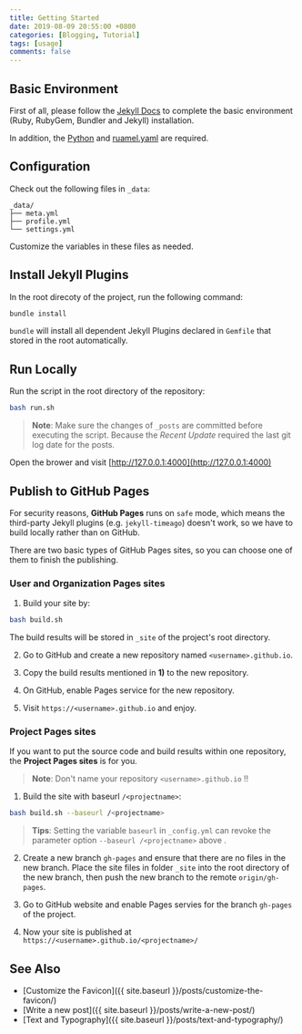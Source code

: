 ```yaml
---
title: Getting Started
date: 2019-08-09 20:55:00 +0800
categories: [Blogging, Tutorial]
tags: [usage]
comments: false
---
```



## Basic Environment

First of all, please follow the [Jekyll Docs](https://jekyllrb.com/docs/installation/)  to complete the basic environment (Ruby, RubyGem, Bundler and Jekyll)  installation.

In addition, the [Python](https://www.python.org/downloads/) and [ruamel.yaml](https://pypi.org/project/ruamel.yaml/) are required.

## Configuration

Check out the following files in `_data`:

```
_data/
├── meta.yml
├── profile.yml
└── settings.yml
```

Customize the variables in these files as needed.

## Install Jekyll Plugins

In the root direcoty of the project, run the following command:

```bash
bundle install
```

`bundle` will install all dependent Jekyll Plugins declared in `Gemfile` that stored in the root automatically.

##  Run Locally

Run the script in the root directory of the repository:

```bash
bash run.sh
```

>**Note**: Make sure the changes of `_posts` are committed before executing the script. Because the *Recent Update* required the last git log date for the posts.

Open the brower and visit [http://127.0.0.1:4000](http://127.0.0.1:4000) 

##  Publish to GitHub Pages

For security reasons, **GitHub Pages** runs on `safe` mode, which means the third-party Jekyll plugins (e.g. `jekyll-timeago`)  doesn't work, so we have to build locally rather than on GitHub.

There are two basic types of GitHub Pages sites, so you can choose one of them to finish the publishing.

###  User and Organization Pages sites

1) Build your site by:

```bash
bash build.sh
```

The build results will be stored in `_site` of the project's root directory.

2) Go to GitHub and create a new repository named `<username>.github.io`.

3) Copy the build results mentioned in **1)** to the new repository.

4) On GitHub, enable Pages service for the new repository.

5) Visit `https://<username>.github.io` and enjoy.

###  Project Pages sites

If you want to put the source code and build results within one repository, the **Project Pages sites** is for you.

> **Note**: Don't name your repository `<username>.github.io` !!

1) Build the site with baseurl `/<projectname>`:

```bash
bash build.sh --baseurl /<projectname>
```

> **Tips**: Setting the variable `baseurl` in `_config.yml` can revoke the parameter option `--baseurl /<projectname>` above .

2) Create a new branch `gh-pages` and ensure that there are no files in the new branch. Place the site files in folder `_site` into the root directory of the new branch, then push the new branch to the remote `origin/gh-pages`.

3) Go to GitHub website and enable Pages servies for the branch `gh-pages`
of the project.

4) Now your site is published at `https://<username>.github.io/<projectname>/`

## See Also

* [Customize the Favicon]({{ site.baseurl }}/posts/customize-the-favicon/)
* [Write a new post]({{ site.baseurl }}/posts/write-a-new-post/)
* [Text and Typography]({{ site.baseurl }}/posts/text-and-typography/)
